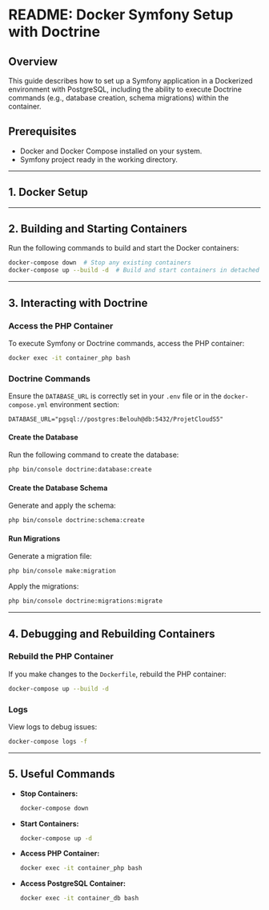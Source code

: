 # README: Docker Symfony Setup with Doctrine

## Overview
This guide describes how to set up a Symfony application in a Dockerized environment with PostgreSQL, including the ability to execute Doctrine commands (e.g., database creation, schema migrations) within the container.

## Prerequisites
- Docker and Docker Compose installed on your system.
- Symfony project ready in the working directory.

---

## 1. Docker Setup

---

## 2. Building and Starting Containers

Run the following commands to build and start the Docker containers:

```bash
docker-compose down  # Stop any existing containers
docker-compose up --build -d  # Build and start containers in detached mode
```

---

## 3. Interacting with Doctrine

### Access the PHP Container
To execute Symfony or Doctrine commands, access the PHP container:

```bash
docker exec -it container_php bash
```

### Doctrine Commands
Ensure the `DATABASE_URL` is correctly set in your `.env` file or in the `docker-compose.yml` environment section:

```
DATABASE_URL="pgsql://postgres:Belouh@db:5432/ProjetCloudS5"
```

#### Create the Database
Run the following command to create the database:

```bash
php bin/console doctrine:database:create 
```

#### Create the Database Schema
Generate and apply the schema:

```bash
php bin/console doctrine:schema:create
```

#### Run Migrations
Generate a migration file:

```bash
php bin/console make:migration
```

Apply the migrations:

```bash
php bin/console doctrine:migrations:migrate
```

---

## 4. Debugging and Rebuilding Containers

### Rebuild the PHP Container
If you make changes to the `Dockerfile`, rebuild the PHP container:

```bash
docker-compose up --build -d
```

### Logs
View logs to debug issues:

```bash
docker-compose logs -f
```

---

## 5. Useful Commands

- **Stop Containers:**
  ```bash
  docker-compose down
  ```

- **Start Containers:**
  ```bash
  docker-compose up -d
  ```

- **Access PHP Container:**
  ```bash
  docker exec -it container_php bash
  ```

- **Access PostgreSQL Container:**
  ```bash
  docker exec -it container_db bash
  ```

